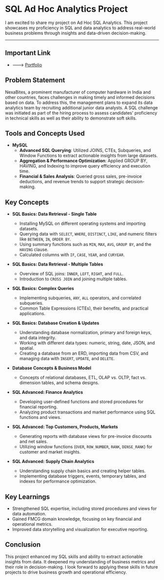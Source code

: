 # SQL Ad Hoc Analytics Project

I am excited to share my project on Ad Hoc SQL Analytics. This project showcases my proficiency in SQL and data analytics to address real-world business problems through insights and data-driven decision-making.

---
## Important Link
- ---> [Portfolio](https://codebasics.io/portfolio/Navneet-Jaiswal)

## Problem Statement

NexaBites, a prominent manufacturer of computer hardware in India and other countries, faces challenges in making timely and informed decisions based on data. To address this, the management plans to expand its data analytics team by recruiting additional junior data analysts. A SQL challenge was initiated as part of the hiring process to assess candidates' proficiency in technical skills as well as their ability to demonstrate soft skills.

## Tools and Concepts Used

- **MySQL**
  - **Advanced SQL Querying**: Utilized JOINS, CTEs, Subqueries, and Window Functions to extract actionable insights from large datasets.
  - **Aggregation & Performance Optimization**: Applied GROUP BY, HAVING, and Indexing to improve query efficiency and execution time.
  - **Financial & Sales Analysis**: Queried gross sales, pre-invoice deductions, and revenue trends to support strategic decision-making.

## Key Concepts

- **SQL Basics: Data Retrieval - Single Table**
  - Installing MySQL on different operating systems and importing datasets.
  - Querying data with `SELECT`, `WHERE`, `DISTINCT`, `LIKE`, and numeric filters like `BETWEEN`, `IN`, `ORDER BY`.
  - Using summary functions such as `MIN`, `MAX`, `AVG`, `GROUP BY`, and the `HAVING` clause.
  - Calculated columns with `IF`, `CASE`, `YEAR`, and `CURYEAR`.

- **SQL Basics: Data Retrieval - Multiple Tables**
  - Overview of SQL joins: `INNER`, `LEFT`, `RIGHT`, and `FULL`.
  - Introduction to `CROSS JOIN` and joining multiple tables.

- **SQL Basics: Complex Queries**
  - Implementing subqueries, `ANY`, `ALL` operators, and correlated subqueries.
  - Common Table Expressions (CTEs), their benefits, and practical applications.

- **SQL Basics: Database Creation & Updates**
  - Understanding database normalization, primary and foreign keys, and data integrity.
  - Working with different data types: numeric, string, date, JSON, and spatial.
  - Creating a database from an ERD, importing data from CSV, and managing data with `INSERT`, `UPDATE`, and `DELETE`.

- **Database Concepts & Business Model**
  - Concepts of relational databases, ETL, OLAP vs. OLTP, fact vs. dimension tables, and schema designs.

- **SQL Advanced: Finance Analytics**
  - Developing user-defined functions and stored procedures for financial reporting.
  - Analyzing product transactions and market performance using SQL functions and views.

- **SQL Advanced: Top Customers, Products, Markets**
  - Generating reports with database views for pre-invoice discounts and net sales.
  - Utilizing window functions (`OVER`, `ROW_NUMBER`, `RANK`, `DENSE_RANK`) for customer and market insights.

- **SQL Advanced: Supply Chain Analytics**
  - Understanding supply chain basics and creating helper tables.
  - Implementing database triggers, events, temporary tables, and indexes for performance optimization.

## Key Learnings

  - Strengthened SQL expertise, including stored procedures and views for data automation.
  - Gained FMCG domain knowledge, focusing on key financial and operational metrics.
  - Improved data storytelling and visualization for executive reporting.


## Conclusion

This project enhanced my SQL skills and ability to extract actionable insights from data. It deepened my understanding of business metrics and their role in decision-making. I look forward to applying these skills in future projects to drive business growth and operational efficiency.
